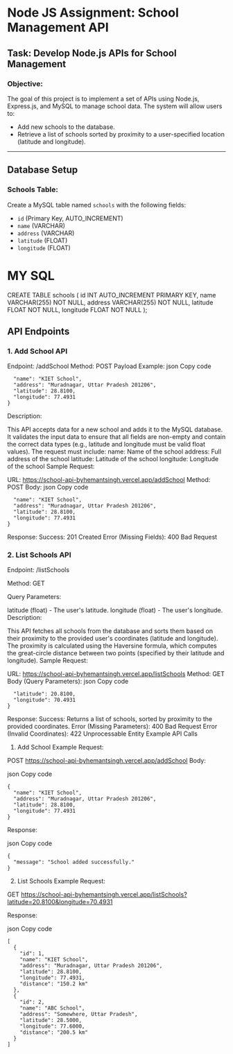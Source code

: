 # Node JS Assignment: School Management API

## Task: Develop Node.js APIs for School Management

### Objective:
The goal of this project is to implement a set of APIs using Node.js, Express.js, and MySQL to manage school data. The system will allow users to:
- Add new schools to the database.
- Retrieve a list of schools sorted by proximity to a user-specified location (latitude and longitude).

---

## Database Setup

### Schools Table:

Create a MySQL table named `schools` with the following fields:
- `id` (Primary Key, AUTO_INCREMENT)
- `name` (VARCHAR)
- `address` (VARCHAR)
- `latitude` (FLOAT)
- `longitude` (FLOAT)


# MY SQL
  CREATE TABLE schools (
  id INT AUTO_INCREMENT PRIMARY KEY,
  name VARCHAR(255) NOT NULL,
  address VARCHAR(255) NOT NULL,
  latitude FLOAT NOT NULL,
  longitude FLOAT NOT NULL
);

## API Endpoints
### 1. Add School API
Endpoint: /addSchool
Method: POST
Payload Example:
json
Copy code
```{
  "name": "KIET School",
  "address": "Muradnagar, Uttar Pradesh 201206",
  "latitude": 28.8100,
  "longitude": 77.4931
}
```
Description:

This API accepts data for a new school and adds it to the MySQL database.
It validates the input data to ensure that all fields are non-empty and contain the correct data types (e.g., latitude and longitude must be valid float values).
The request must include:
name: Name of the school
address: Full address of the school
latitude: Latitude of the school
longitude: Longitude of the school
Sample Request:

URL: https://school-api-byhemantsingh.vercel.app/addSchool
Method: POST
Body:
json
Copy code
```{
  "name": "KIET School",
  "address": "Muradnagar, Uttar Pradesh 201206",
  "latitude": 28.8100,
  "longitude": 77.4931
}
```
Response:
Success: 201 Created
Error (Missing Fields): 400 Bad Request
### 2. List Schools API
Endpoint: /listSchools

Method: GET

Query Parameters:

latitude (float) - The user's latitude.
longitude (float) - The user's longitude.
Description:

This API fetches all schools from the database and sorts them based on their proximity to the provided user's coordinates (latitude and longitude).
The proximity is calculated using the Haversine formula, which computes the great-circle distance between two points (specified by their latitude and longitude).
Sample Request:

URL: https://school-api-byhemantsingh.vercel.app/listSchools
Method: GET
Body (Query Parameters):
json
Copy code
```{
  "latitude": 20.8100,
  "longitude": 70.4931
}
```
Response:
Success: Returns a list of schools, sorted by proximity to the provided coordinates.
Error (Missing Parameters): 400 Bad Request
Error (Invalid Coordinates): 422 Unprocessable Entity
Example API Calls
1. Add School Example
Request:

POST https://school-api-byhemantsingh.vercel.app/addSchool
Body:

json
Copy code
```
{
  "name": "KIET School",
  "address": "Muradnagar, Uttar Pradesh 201206",
  "latitude": 28.8100,
  "longitude": 77.4931
}
```
Response:

json
Copy code
```
{
  "message": "School added successfully."
}
```
2. List Schools Example
Request:

GET https://school-api-byhemantsingh.vercel.app/listSchools?latitude=20.8100&longitude=70.4931

Response:

json
Copy code
```
[
  {
    "id": 1,
    "name": "KIET School",
    "address": "Muradnagar, Uttar Pradesh 201206",
    "latitude": 28.8100,
    "longitude": 77.4931,
    "distance": "150.2 km"
  },
  {
    "id": 2,
    "name": "ABC School",
    "address": "Somewhere, Uttar Pradesh",
    "latitude": 28.5000,
    "longitude": 77.6000,
    "distance": "200.5 km"
  }
]

```